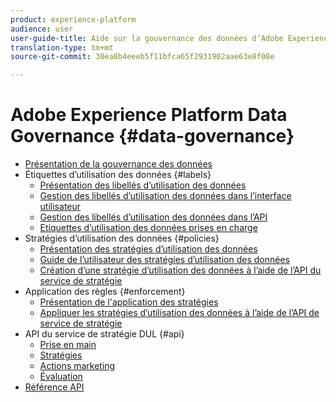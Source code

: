 ```yaml
---
product: experience-platform
audience: user
user-guide-title: Aide sur la gouvernance des données d’Adobe Experience Platform
translation-type: tm+mt
source-git-commit: 30ea8b4eeeb5f11bfca65f2931902aae63e8f08e

---
```



# Adobe Experience Platform Data Governance {#data-governance}

* [Présentation de la gouvernance des données](home.md)
* Étiquettes d’utilisation des données {#labels}
   * [Présentation des libellés d’utilisation des données](labels/overview.md)
   * [Gestion des libellés d’utilisation des données dans l’interface utilisateur](labels/user-guide.md)
   * [Gestion des libellés d’utilisation des données dans l’API](labels/api.md)
   * [Etiquettes d’utilisation des données prises en charge](labels/reference.md)
* Stratégies d’utilisation des données {#policies}
   * [Présentation des stratégies d’utilisation des données](policies/overview.md)
   * [Guide de l’utilisateur des stratégies d’utilisation des données](policies/user-guide.md)
   * [Création d’une stratégie d’utilisation des données à l’aide de l’API du service de stratégie](policies/create.md)
* Application des règles {#enforcement}
   * [Présentation de l&#39;application des stratégies](enforcement/overview.md)
   * [Appliquer les stratégies d’utilisation des données à l’aide de l’API de service de stratégie](enforcement/api-enforcement.md)
* API du service de stratégie DUL {#api}
   * [Prise en main](api/getting-started.md)
   * [Stratégies](api/policies.md)
   * [Actions marketing](api/marketing-actions.md)
   * [Évaluation](api/evaluation.md)
* [Référence API](https://www.adobe.io/apis/experienceplatform/home/api-reference.html#!acpdr/swagger-specs/dule-policy-service.yaml)